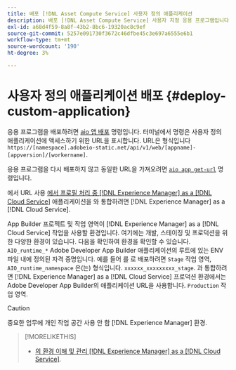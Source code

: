 ```yaml
---
title: 배포 [!DNL Asset Compute Service] 사용자 정의 애플리케이션
description: 배포 [!DNL Asset Compute Service] 사용자 지정 응용 프로그램입니다.
exl-id: a68d4f59-8a8f-43b2-8bc6-19320ac8c9ef
source-git-commit: 5257e091730f3672c46dfbe45c3e697a6555e6b1
workflow-type: tm+mt
source-wordcount: '190'
ht-degree: 3%

---
```


# 사용자 정의 애플리케이션 배포 {#deploy-custom-application}

응용 프로그램을 배포하려면 [aio 앱 배포](https://github.com/adobe/aio-cli#aio-appdeploy) 명령입니다. 터미널에서 명령은 사용자 정의 애플리케이션에 액세스하기 위한 URL을 표시합니다. URL은 형식입니다 `https://[namespace].adobeio-static.net/api/v1/web/[appname]-[appversion]/[workername]`.

응용 프로그램을 다시 배포하지 않고 동일한 URL을 가져오려면 [`aio app get-url`](https://github.com/adobe/aio-cli#aio-app-get-url-action) 명령입니다.

에서 URL 사용 [에서 프로필 처리 중 [!DNL Experience Manager] as a [!DNL Cloud Service]](https://experienceleague.adobe.com/docs/experience-manager-cloud-service/assets/manage/asset-microservices-configure-and-use.html) 애플리케이션을 와 통합하려면 [!DNL Experience Manager] as a [!DNL Cloud Service].

App Builder 프로젝트 및 작업 영역이 [!DNL Experience Manager] as a [!DNL Cloud Service] 작업을 사용할 환경입니다. 여기에는 개발, 스테이징 및 프로덕션을 위한 다양한 환경이 있습니다. 다음을 확인하여 환경을 확인할 수 있습니다. `AIO_runtime_*` Adobe Developer App Builder 애플리케이션의 루트에 있는 ENV 파일 내에 정의된 자격 증명입니다. 예를 들어 를 로 배포하려면 `Stage` 작업 영역, `AIO_runtime_namespace` 은(는) 형식입니다. `xxxxxx_xxxxxxxxx_stage`. 과 통합하려면 [!DNL Experience Manager] as a [!DNL Cloud Service] 프로덕션 환경에서는 Adobe Developer App Builder의 애플리케이션 URL을 사용합니다. `Production` 작업 영역.

>[!CAUTION]
>
>중요한 업무에 개인 작업 공간 사용 안 함 [!DNL Experience Manager] 환경.

>[!MORELIKETHIS]
>
>* [의 환경 이해 및 관리 [!DNL Experience Manager] as a [!DNL Cloud Service]](https://experienceleague.adobe.com/docs/experience-manager-cloud-service/implementing/using-cloud-manager/manage-environments.html).
